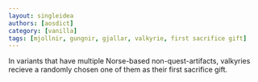 ```yaml
---
layout: singleidea
authors: [aosdict]
category: [vanilla]
tags: [mjollnir, gungnir, gjallar, valkyrie, first sacrifice gift]
---
```

In variants that have multiple Norse-based non-quest-artifacts, valkyries recieve a randomly chosen one of them as their first sacrifice gift.
